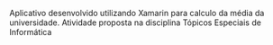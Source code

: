 Aplicativo desenvolvido utilizando Xamarin para calculo da média da universidade. Atividade proposta na disciplina Tópicos Especiais de Informática

